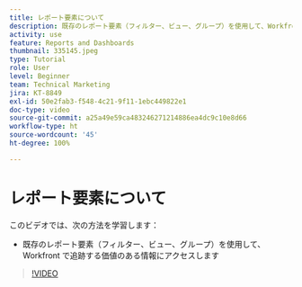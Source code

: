 ```yaml
---
title: レポート要素について
description: 既存のレポート要素（フィルター、ビュー、グループ）を使用して、Workfront で追跡されている情報にアクセスする方法を説明します。
activity: use
feature: Reports and Dashboards
thumbnail: 335145.jpeg
type: Tutorial
role: User
level: Beginner
team: Technical Marketing
jira: KT-8849
exl-id: 50e2fab3-f548-4c21-9f11-1ebc449822e1
doc-type: video
source-git-commit: a25a49e59ca483246271214886ea4dc9c10e8d66
workflow-type: ht
source-wordcount: '45'
ht-degree: 100%

---
```


# レポート要素について

このビデオでは、次の方法を学習します：

* 既存のレポート要素（フィルター、ビュー、グループ）を使用して、Workfront で追跡する価値のある情報にアクセスします

>[!VIDEO](https://video.tv.adobe.com/v/335145/?quality=12&learn=on)
